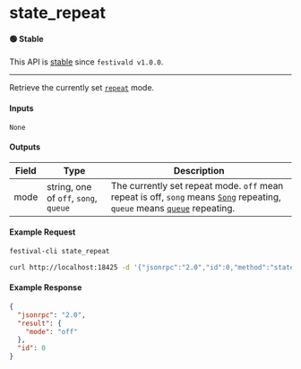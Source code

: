 # state_repeat

#### 🟢 Stable
This API is [stable](/api-stability/marker.md) since `festivald v1.0.0`.

---

Retrieve the currently set [`repeat`](/json-rpc/playback/repeat.md) mode.

#### Inputs

`None`

#### Outputs

| Field | Type                                  | Description |
|-------|---------------------------------------|-------------|
| mode  | string, one of `off`, `song`, `queue` | The currently set repeat mode. `off` mean repeat is off, `song` means [`Song`](/common-objects/song.md) repeating, `queue` means [`queue`](/json-rpc/queue/queue.md) repeating.

#### Example Request
```bash
festival-cli state_repeat
```
```bash
curl http://localhost:18425 -d '{"jsonrpc":"2.0","id":0,"method":"state_repeat"}'
```

#### Example Response
```json
{
  "jsonrpc": "2.0",
  "result": {
    "mode": "off"
  },
  "id": 0
}
```
